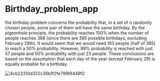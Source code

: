 # Birthday_problem_app
the birthday problem concerns the probability that, in a set of n randomly chosen people, some pair of them will have the same birthday. By the pigeonhole principle, the probability reaches 100% when the number of people reaches 366 (since there are 365 possible birthdays, excluding February 29th). It would seem that we would need 183 people (half of 365) to reach a 50% probability. However, 99% probability is reached with just 57 people and 50% probability with just 23 people. These conclusions are based on the assumption that each day of the year (except February 29) is equally probable for a birthday.


![4cb22310d322c36b1f2fe79f89449f2](https://user-images.githubusercontent.com/79373488/142959764-8067e06f-ab72-46f8-be42-b709cbb005f4.png)
